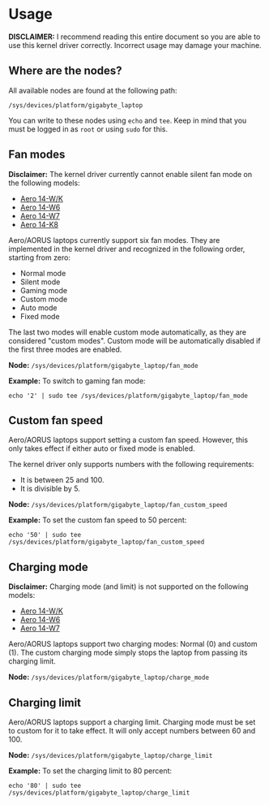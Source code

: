 # Usage

**DISCLAIMER:** I recommend reading this entire document so you are able to use this kernel driver correctly. Incorrect usage may damage your machine.

## Where are the nodes?
All available nodes are found at the following path:
```
/sys/devices/platform/gigabyte_laptop
```
You can write to these nodes using `echo` and `tee`. Keep in mind that you must be logged in as `root` or using `sudo` for this.

## Fan modes

**Disclaimer:** The kernel driver currently cannot enable silent fan mode on the following models:
* [Aero 14-W/K](https://www.gigabyte.com/Laptop/AERO-14--GTX-970M-965M)
* [Aero 14-W6](https://www.gigabyte.com/Laptop/AERO-14--GTX-1060)
* [Aero 14-W7](https://www.gigabyte.com/Laptop/AERO-14--i7-7700HQ)
* [Aero 14-K8](https://www.gigabyte.com/us/Laptop/AERO-14--i7-8750H)

Aero/AORUS laptops currently support six fan modes. They are implemented in the kernel driver and recognized in the following order, starting from zero:
- Normal mode
- Silent mode
- Gaming mode
- Custom mode
- Auto mode
- Fixed mode

The last two modes will enable custom mode automatically, as they are considered "custom modes". Custom mode will be automatically disabled if the first three modes are enabled.

**Node:** `/sys/devices/platform/gigabyte_laptop/fan_mode`

**Example:** To switch to gaming fan mode:
```
echo '2' | sudo tee /sys/devices/platform/gigabyte_laptop/fan_mode
```

## Custom fan speed
Aero/AORUS laptops support setting a custom fan speed. However, this only takes effect if either auto or fixed mode is enabled.

The kernel driver only supports numbers with the following requirements:
- It is between 25 and 100.
- It is divisible by 5.

**Node:** `/sys/devices/platform/gigabyte_laptop/fan_custom_speed`

**Example:** To set the custom fan speed to 50 percent:
```
echo '50' | sudo tee /sys/devices/platform/gigabyte_laptop/fan_custom_speed
```

## Charging mode
**Disclaimer:** Charging mode (and limit) is not supported on the following models:
* [Aero 14-W/K](https://www.gigabyte.com/Laptop/AERO-14--GTX-970M-965M)
* [Aero 14-W6](https://www.gigabyte.com/Laptop/AERO-14--GTX-1060)
* [Aero 14-W7](https://www.gigabyte.com/Laptop/AERO-14--i7-7700HQ)

Aero/AORUS laptops support two charging modes: Normal (0) and custom (1). The custom charging mode simply stops the laptop from passing its charging limit.

**Node:** `/sys/devices/platform/gigabyte_laptop/charge_mode`

## Charging limit

Aero/AORUS laptops support a charging limit. Charging mode must be set to custom for it to take effect. It will only accept numbers between 60 and 100.

**Node:** `/sys/devices/platform/gigabyte_laptop/charge_limit`

**Example:** To set the charging limit to 80 percent:
```
echo '80' | sudo tee /sys/devices/platform/gigabyte_laptop/charge_limit
```
